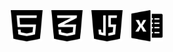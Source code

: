 <p align="center">
	<a target="_blank" href="https://drive.google.com/file/d/1qNTQjqRmA6KlArEhipUQRzaRKwCvD8TR/view?usp=share_link">
		<img width="10%" style="padding:5px" src="https://github.com/blackcrowX/blackcrowX.github.io/blob/main/images/icons/html-5.png?raw=true"/></a>
	<a target="_blank" href="https://drive.google.com/file/d/1qNTQjqRmA6KlArEhipUQRzaRKwCvD8TR/view?usp=share_link">
    		<img width="10%" style="padding:5px" src="https://github.com/blackcrowX/blackcrowX.github.io/blob/main/images/icons/css-3.png?raw=true"/></a>
	<a target="_blank" href="https://drive.google.com/file/d/1oJ0w60LNJyLpO5dHZhpHK4Ge88vcVUvb/view?usp=sharing">
    		<img width="10%" style="padding:5px" src="https://github.com/blackcrowX/blackcrowX.github.io/blob/main/images/icons/java-script.png?raw=true"/></a>
  	<a target="_blank" href="https://drive.google.com/file/d/1BN-oPF54H449OeDzqHEILfNDnIm_PEGt/view?usp=sharing">
    		<img width="10%" style="padding:5px" src="https://github.com/blackcrowX/blackcrowX.github.io/blob/main/images/icons/ms-excel.png?raw=true"/></a>
</p>
